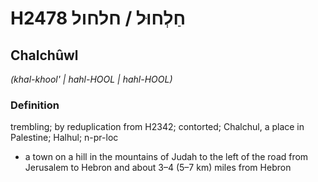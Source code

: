 # H2478 חַלְחוּל / חלחול

## Chalchûwl

_(khal-khool' | hahl-HOOL | hahl-HOOL)_

### Definition

trembling; by reduplication from H2342; contorted; Chalchul, a place in Palestine; Halhul; n-pr-loc

- a town on a hill in the mountains of Judah to the left of the road from Jerusalem to Hebron and about 3–4 (5–7 km) miles from Hebron
